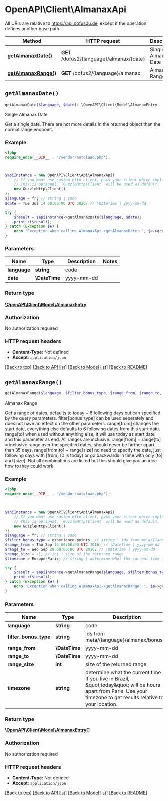 # OpenAPI\Client\AlmanaxApi

All URIs are relative to https://api.dofusdu.de, except if the operation defines another base path.

| Method | HTTP request | Description |
| ------------- | ------------- | ------------- |
| [**getAlmanaxDate()**](AlmanaxApi.md#getAlmanaxDate) | **GET** /dofus2/{language}/almanax/{date} | Single Almanax Date |
| [**getAlmanaxRange()**](AlmanaxApi.md#getAlmanaxRange) | **GET** /dofus2/{language}/almanax | Almanax Range |


## `getAlmanaxDate()`

```php
getAlmanaxDate($language, $date): \OpenAPI\Client\Model\AlmanaxEntry
```

Single Almanax Date

Get a single date. There are not more details in the returned object than the normal range endpoint.

### Example

```php
<?php
require_once(__DIR__ . '/vendor/autoload.php');



$apiInstance = new OpenAPI\Client\Api\AlmanaxApi(
    // If you want use custom http client, pass your client which implements `GuzzleHttp\ClientInterface`.
    // This is optional, `GuzzleHttp\Client` will be used as default.
    new GuzzleHttp\Client()
);
$language = fr; // string | code
$date = Tue Jul 14 00:00:00 UTC 2020; // \DateTime | yyyy-mm-dd

try {
    $result = $apiInstance->getAlmanaxDate($language, $date);
    print_r($result);
} catch (Exception $e) {
    echo 'Exception when calling AlmanaxApi->getAlmanaxDate: ', $e->getMessage(), PHP_EOL;
}
```

### Parameters

| Name | Type | Description  | Notes |
| ------------- | ------------- | ------------- | ------------- |
| **language** | **string**| code | |
| **date** | **\DateTime**| yyyy-mm-dd | |

### Return type

[**\OpenAPI\Client\Model\AlmanaxEntry**](../Model/AlmanaxEntry.md)

### Authorization

No authorization required

### HTTP request headers

- **Content-Type**: Not defined
- **Accept**: `application/json`

[[Back to top]](#) [[Back to API list]](../../README.md#endpoints)
[[Back to Model list]](../../README.md#models)
[[Back to README]](../../README.md)

## `getAlmanaxRange()`

```php
getAlmanaxRange($language, $filter_bonus_type, $range_from, $range_to, $range_size, $timezone): \OpenAPI\Client\Model\AlmanaxEntry[]
```

Almanax Range

Get a range of dates, defaults to today + 6 following days but can specified by the query parameters.   filter[bonus_type] can be used seperately and does not have an effect on the other parameters.  range[from] changes the start date, everything else defaults to 6 following dates from this start date.  range[to] when used without anything else, it will use today as start date and this parameter as end. All ranges are inclusive.  range[from] + range[to] = inclusive range over the specified dates, should never be farther apart than 35 days.  range[from|to] + range[size] no need to specify the date, just following days with [from] (0 is today) or go backwards in time with only [to] and [size].  Not all combinations are listed but this should give you an idea how to they could work.

### Example

```php
<?php
require_once(__DIR__ . '/vendor/autoload.php');



$apiInstance = new OpenAPI\Client\Api\AlmanaxApi(
    // If you want use custom http client, pass your client which implements `GuzzleHttp\ClientInterface`.
    // This is optional, `GuzzleHttp\Client` will be used as default.
    new GuzzleHttp\Client()
);
$language = fr; // string | code
$filter_bonus_type = experience-points; // string | ids from meta/{language}/almanax/bonuses
$range_from = Thu Sep 15 00:00:00 UTC 2016; // \DateTime | yyyy-mm-dd
$range_to = Wed Sep 28 00:00:00 UTC 2016; // \DateTime | yyyy-mm-dd
$range_size = -1; // int | size of the returned range
$timezone = Europe/Paris; // string | determine what the current time is. If you live in Brazil, \"today\" will be hours apart from Paris. Use your timezone to get results relative to your location.

try {
    $result = $apiInstance->getAlmanaxRange($language, $filter_bonus_type, $range_from, $range_to, $range_size, $timezone);
    print_r($result);
} catch (Exception $e) {
    echo 'Exception when calling AlmanaxApi->getAlmanaxRange: ', $e->getMessage(), PHP_EOL;
}
```

### Parameters

| Name | Type | Description  | Notes |
| ------------- | ------------- | ------------- | ------------- |
| **language** | **string**| code | |
| **filter_bonus_type** | **string**| ids from meta/{language}/almanax/bonuses | [optional] |
| **range_from** | **\DateTime**| yyyy-mm-dd | [optional] |
| **range_to** | **\DateTime**| yyyy-mm-dd | [optional] |
| **range_size** | **int**| size of the returned range | [optional] |
| **timezone** | **string**| determine what the current time is. If you live in Brazil, \&quot;today\&quot; will be hours apart from Paris. Use your timezone to get results relative to your location. | [optional] [default to &#39;Europe/Paris&#39;] |

### Return type

[**\OpenAPI\Client\Model\AlmanaxEntry[]**](../Model/AlmanaxEntry.md)

### Authorization

No authorization required

### HTTP request headers

- **Content-Type**: Not defined
- **Accept**: `application/json`

[[Back to top]](#) [[Back to API list]](../../README.md#endpoints)
[[Back to Model list]](../../README.md#models)
[[Back to README]](../../README.md)

